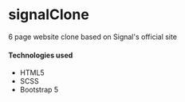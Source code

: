 # signalClone
6 page website clone based on Signal's official site

#### Technologies used
- HTML5
- SCSS
- Bootstrap 5
